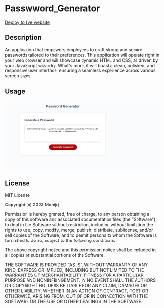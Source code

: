 # Passwword_Generator

[Deploy to live website](https://montjrj.github.io/Week_1_Challenge_Horiseon_Marketing_Agency/)

## Description
An application that empowers employees to craft strong and secure passwords tailored to their preferences. This application will operate right in your web browser and will showcase dynamic HTML and CSS, all driven by your JavaScript wizardry. What's more, it will boast a clean, polished, and responsive user interface, ensuring a seamless experience across various screen sizes.

## Usage

![Alt text](image.png)

## License
MIT License

Copyright (c) 2023 Montjrj

Permission is hereby granted, free of charge, to any person obtaining a copy
of this software and associated documentation files (the "Software"), to deal
in the Software without restriction, including without limitation the rights
to use, copy, modify, merge, publish, distribute, sublicense, and/or sell
copies of the Software, and to permit persons to whom the Software is
furnished to do so, subject to the following conditions:

The above copyright notice and this permission notice shall be included in all
copies or substantial portions of the Software.

THE SOFTWARE IS PROVIDED "AS IS", WITHOUT WARRANTY OF ANY KIND, EXPRESS OR
IMPLIED, INCLUDING BUT NOT LIMITED TO THE WARRANTIES OF MERCHANTABILITY,
FITNESS FOR A PARTICULAR PURPOSE AND NONINFRINGEMENT. IN NO EVENT SHALL THE
AUTHORS OR COPYRIGHT HOLDERS BE LIABLE FOR ANY CLAIM, DAMAGES OR OTHER
LIABILITY, WHETHER IN AN ACTION OF CONTRACT, TORT OR OTHERWISE, ARISING FROM,
OUT OF OR IN CONNECTION WITH THE SOFTWARE OR THE USE OR OTHER DEALINGS IN THE
SOFTWARE.